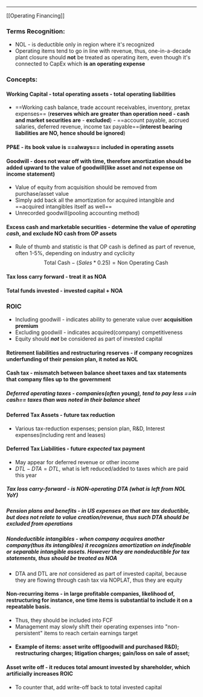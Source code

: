 ***
[[Operating Financing]]
### Terms Recognition:

- NOL - is deductible only in region where it's recognized
- Operating items tend to go in line with revenue, thus, one-in-a-decade plant closure should **not** be treated as operating item, even though it's connected to CapEx which **is an operating expense** 

### Concepts:

#### Working Capital - total operating assets - total operating liabilities
- ==Working cash balance, trade account receivables, inventory, pretax expenses== (**reserves which are greater than operation need - cash and market securities are** - **excluded**) - ==account payable, accrued salaries, deferred revenue, income tax payable==(**interest bearing liabilities are NO, hence should be ignored**)

#### PP&E - its book value is ==always== included in operating assets

#### Goodwill - does not wear off with time, therefore amortization should be added upward to the value of goodwill(like asset and not expense on income statement)
- Value of equity from acquisition should be removed from purchase/asset value
- Simply add back all the amortization for acquired intangible and ==acquired intangibles itself as well==
- Unrecorded goodwill(pooling accounting method)

#### Excess cash and marketable securities - determine the value of *operating cash*, and exclude NO cash from OP assets 
- Rule of thumb and statistic is that OP cash is defined as part of revenue, often 1-5%, depending on industry and cyclicity $$\text{Total Cash} - (Sales * 0.25) = \text{Non Operating Cash}$$
#### Tax loss carry forward - treat it as NOA

#### Total funds invested - invested capital + NOA  

### ROIC 
- Including goodwill - indicates ability to generate value over **acquisition premium**
- Excluding goodwill - indicates acquired(company) competitiveness 
- Equity should ***not*** be considered as part of invested capital 

#### Retirement liabilities and restructuring reserves - if company recognizes underfunding of their pension plan, it noted as NOL 


#### Cash tax - mismatch between balance sheet taxes and tax statements that company files up to the government
##### Deferred operating taxes - companies(often young), tend to pay less ==in cash== taxes than was noted in their balance sheet

#### Deferred Tax Assets - future tax reduction
- Various tax-reduction expenses; pension plan, R&D, Interest expenses(including rent and leases) 

#### Deferred Tax Liabilities - future *expected*  tax payment
- May appear for deferred revenue or other income 
- $DTL - DTA = DTL$, what is left reduced/added to taxes which are paid this year

##### Tax loss carry-forward - is NON-operating DTA (what is left from NOL YoY)
##### Pension plans and benefits - in US expenses on that are tax deductible, but does not relate to value creation/revenue, thus such DTA should be excluded from operations
##### Nondeductible intangibles - when company acquires another company(thus its intangibles) it recognizes amortization on *indefinable or separable intangible assets*. However they are nondeductible for tax statements, thus should be treated as *NOA* 

* DTA and DTL are *not* considered as part of invested capital, because they are flowing through cash tax via NOPLAT, thus they are equity  

#### Non-recurring items - in large profitable companies, likelihood of, restructuring for instance, one time items is substantial to include it on a repeatable basis. 
- Thus, they should be included into FCF 
- Management may slowly shift their operating expenses into "non-persistent" items to reach certain earnings target 
- #### Example of items: asset write off(goodwill and purchased R&D); restructuring charges; litigation charges; gain/loss on sale of asset; 

#### Asset write off - it reduces total amount invested by shareholder, which artificially increases ROIC 
- To counter that, add write-off back to total invested capital 
